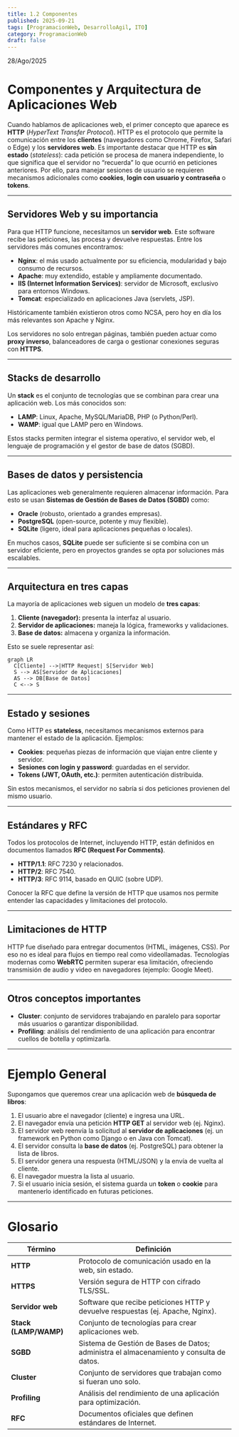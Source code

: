 ```yaml
---
title: 1.2 Componentes
published: 2025-09-21
tags: [ProgramacionWeb, DesarrolloAgil, ITO]
category: ProgramacionWeb
draft: false
---
```


28/Ago/2025
# Componentes y Arquitectura de Aplicaciones Web

Cuando hablamos de aplicaciones web, el primer concepto que aparece es **HTTP** (*HyperText Transfer Protocol*). HTTP es el protocolo que permite la comunicación entre los **clientes** (navegadores como Chrome, Firefox, Safari o Edge) y los **servidores web**. Es importante destacar que HTTP es **sin estado** (*stateless*): cada petición se procesa de manera independiente, lo que significa que el servidor no “recuerda” lo que ocurrió en peticiones anteriores. Por ello, para manejar sesiones de usuario se requieren mecanismos adicionales como **cookies**, **login con usuario y contraseña** o **tokens**.

---

## Servidores Web y su importancia

Para que HTTP funcione, necesitamos un **servidor web**. Este software recibe las peticiones, las procesa y devuelve respuestas. Entre los servidores más comunes encontramos:

* **Nginx**: el más usado actualmente por su eficiencia, modularidad y bajo consumo de recursos.
* **Apache**: muy extendido, estable y ampliamente documentado.
* **IIS (Internet Information Services)**: servidor de Microsoft, exclusivo para entornos Windows.
* **Tomcat**: especializado en aplicaciones Java (servlets, JSP).

Históricamente también existieron otros como NCSA, pero hoy en día los más relevantes son Apache y Nginx.

Los servidores no solo entregan páginas, también pueden actuar como **proxy inverso**, balanceadores de carga o gestionar conexiones seguras con **HTTPS**.

---

## Stacks de desarrollo

Un **stack** es el conjunto de tecnologías que se combinan para crear una aplicación web. Los más conocidos son:

* **LAMP**: Linux, Apache, MySQL/MariaDB, PHP (o Python/Perl).
* **WAMP**: igual que LAMP pero en Windows.

Estos stacks permiten integrar el sistema operativo, el servidor web, el lenguaje de programación y el gestor de base de datos (SGBD).

---

## Bases de datos y persistencia

Las aplicaciones web generalmente requieren almacenar información. Para esto se usan **Sistemas de Gestión de Bases de Datos (SGBD)** como:

* **Oracle** (robusto, orientado a grandes empresas).
* **PostgreSQL** (open-source, potente y muy flexible).
* **SQLite** (ligero, ideal para aplicaciones pequeñas o locales).

En muchos casos, **SQLite** puede ser suficiente si se combina con un servidor eficiente, pero en proyectos grandes se opta por soluciones más escalables.

---

## Arquitectura en tres capas

La mayoría de aplicaciones web siguen un modelo de **tres capas**:

1. **Cliente (navegador):** presenta la interfaz al usuario.
2. **Servidor de aplicaciones:** maneja la lógica, frameworks y validaciones.
3. **Base de datos:** almacena y organiza la información.

Esto se suele representar así:

```mermaid
graph LR
  C[Cliente] -->|HTTP Request| S[Servidor Web]
  S --> AS[Servidor de Aplicaciones]
  AS --> DB[Base de Datos]
  C <--> S
```

---

## Estado y sesiones

Como HTTP es **stateless**, necesitamos mecanismos externos para mantener el estado de la aplicación. Ejemplos:

* **Cookies**: pequeñas piezas de información que viajan entre cliente y servidor.
* **Sesiones con login y password**: guardadas en el servidor.
* **Tokens (JWT, OAuth, etc.)**: permiten autenticación distribuida.

Sin estos mecanismos, el servidor no sabría si dos peticiones provienen del mismo usuario.

---

## Estándares y RFC

Todos los protocolos de Internet, incluyendo HTTP, están definidos en documentos llamados **RFC (Request For Comments)**.

* **HTTP/1.1**: RFC 7230 y relacionados.
* **HTTP/2**: RFC 7540.
* **HTTP/3**: RFC 9114, basado en QUIC (sobre UDP).

Conocer la RFC que define la versión de HTTP que usamos nos permite entender las capacidades y limitaciones del protocolo.

---

## Limitaciones de HTTP

HTTP fue diseñado para entregar documentos (HTML, imágenes, CSS). Por eso no es ideal para flujos en tiempo real como videollamadas. Tecnologías modernas como **WebRTC** permiten superar esa limitación, ofreciendo transmisión de audio y video en navegadores (ejemplo: Google Meet).

---

## Otros conceptos importantes

* **Cluster**: conjunto de servidores trabajando en paralelo para soportar más usuarios o garantizar disponibilidad.
* **Profiling**: análisis del rendimiento de una aplicación para encontrar cuellos de botella y optimizarla.

---

# Ejemplo General

Supongamos que queremos crear una aplicación web de **búsqueda de libros**:

1. El usuario abre el navegador (cliente) e ingresa una URL.
2. El navegador envía una petición **HTTP GET** al servidor web (ej. Nginx).
3. El servidor web reenvía la solicitud al **servidor de aplicaciones** (ej. un framework en Python como Django o en Java con Tomcat).
4. El servidor consulta la **base de datos** (ej. PostgreSQL) para obtener la lista de libros.
5. El servidor genera una respuesta (HTML/JSON) y la envía de vuelta al cliente.
6. El navegador muestra la lista al usuario.
7. Si el usuario inicia sesión, el sistema guarda un **token** o **cookie** para mantenerlo identificado en futuras peticiones.

---

# Glosario

| Término               | Definición                                                                              |
| --------------------- | --------------------------------------------------------------------------------------- |
| **HTTP**              | Protocolo de comunicación usado en la web, sin estado.                                  |
| **HTTPS**             | Versión segura de HTTP con cifrado TLS/SSL.                                             |
| **Servidor web**      | Software que recibe peticiones HTTP y devuelve respuestas (ej. Apache, Nginx).          |
| **Stack (LAMP/WAMP)** | Conjunto de tecnologías para crear aplicaciones web.                                    |
| **SGBD**              | Sistema de Gestión de Bases de Datos; administra el almacenamiento y consulta de datos. |
| **Cluster**           | Conjunto de servidores que trabajan como si fueran uno solo.                            |
| **Profiling**         | Análisis del rendimiento de una aplicación para optimización.                           |
| **RFC**               | Documentos oficiales que definen estándares de Internet.                                |

